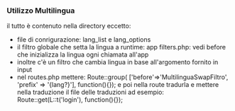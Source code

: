 ### Utilizzo Multilingua
il tutto è contenuto nella directory eccetto:
- file di conrigurazione: lang_list e lang_options
- il filtro globale che setta la lingua a runtime: app filters.php: vedi before che inizializza la lingua ogni chiamata all'app
- inoltre c'è un filtro che cambia lingua in base all'argomento fornito in input
- nel routes.php mettere: Route::group( ['before'=>'MultilinguaSwapFiltro', 'prefix' => '{lang?}'], function(){});
e poi nella route tradurla e mettere nella traduzione il file delle traduzioni ad esempio:     Route::get(L::t('login'), function(){});